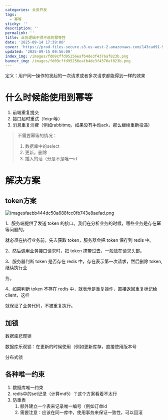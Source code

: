 ```yaml
---
categories: 业务开发
tags:
  - 幂等
sticky: ''
description: ''
permalink: ''
title: 业务逻辑不得不说的幂等性
date: '2025-09-14 17:39:00'
cover: 'https://prod-files-secure.s3.us-west-2.amazonaws.com/143cad91-961b-48b0-82dc-78fbb6eb5abe/24d85998-e308-4baa-87fa-8d48c6d92494/82673125_p0.png?X-Amz-Algorithm=AWS4-HMAC-SHA256&X-Amz-Content-Sha256=UNSIGNED-PAYLOAD&X-Amz-Credential=ASIAZI2LB466YQOLKRDU%2F20250919%2Fus-west-2%2Fs3%2Faws4_request&X-Amz-Date=20250919T140043Z&X-Amz-Expires=3600&X-Amz-Security-Token=IQoJb3JpZ2luX2VjEFsaCXVzLXdlc3QtMiJHMEUCIQDNZr4Ft9NheQtiNYAUTGRl%2BFcZ4AuG9h%2BWmyHTnjAbigIgfF5MmtdkubUsggHSi9J5XZZ5hk9idipuWC8jLbu6ViIqiAQI1P%2F%2F%2F%2F%2F%2F%2F%2F%2F%2FARAAGgw2Mzc0MjMxODM4MDUiDJT9odh0Z4t41NR4uSrcA9ja%2BnnNuKvZRGejlOgr6J1GTjHnE6%2BJyw%2F4xYWZQbB%2FQYDADVZ9wbS6sUwGULKjYWVFipz9gmcKKnQVUM1iHYiWqqLi1rUZd02FwYuK%2FSJc5A8ZJy7EUwdzf%2FNsWAx80c%2FtbIwq2zokifrsRM3rHrLHaMF2SVfozR8KgMn8ykxUoX%2FC%2By0s9gNEuiXzW0we3Dp78uFBjOiILDfeMDelklVwI5L4EoZkHsSsxztcze2mcs4oBHx4AcDjfOxSqgJxS1SEN%2B8il0ayPkKxo69mbdTNbQ8mGdcp7%2FkA0rg%2FwOS5R00cKRQcXj2IBNi9MiYDjfGxgJ%2B3pBVMbA09QlvQpKSq0rG10VXRFt81sQvaSUrLOHvIQzHCB9%2FbFIdrW%2FQQifv3m%2FtHqY38fyuJOiSs6jN13zppR7yJ7kKeMhvv1Pxzje87oGmyg2MH%2B%2BOfuWmxZiaf57NnAzJGDsRiRbZcgOd8z6tQiyDPJ4b%2BS%2BQYfT3wnJnAr9%2FB%2FwwHUuNGFc9i9vXrNyJ4TL%2FQ1q1li64Lolox7bBtbe9Vu7IYKyLXXh4zVzpxrm4C6vmndzM5oQhmpfHHu5lKaB3FZj97OISW4Sf%2Bv3d%2FbDg1RlTn6tpRnP6xDP1i%2FrPOsOTDZsxOMJzjtMYGOqUBMshz0itXesrwYhB5t6UcCWzGVavRLNdV57NWtpAmzMCJ0UPDcr9SGUCGcQpD%2FuohuLmf55%2Fr%2FIlF6tBhFpM%2BwTDE%2Ft47r%2FYM1RLoMOLujcJTgBjkE7SpgYtNCsAFepQ2w2EO74llqlTKGGKV%2BxnAw%2Bx07wfy5gllYqJrVgP3dbv2I2O%2BD1fP%2FSNTUBDPGkrkY%2FKmVqjRzJj3GJwwjVePlE%2FJRBwY&X-Amz-Signature=e06dcedbe6587e67029f1bbf90fcd1c727af0b58c9a14892437f776a7f2c1c6a&X-Amz-SignedHeaders=host&x-amz-checksum-mode=ENABLED&x-id=GetObject'
updated: '2025-09-15 09:56:00'
index_img: /images/fd09cffd95256eafb4de3f4376af823b.png
banner_img: /images/fd09cffd95256eafb4de3f4376af823b.png
---
```


定义：用户同一操作的发起的一次请求或者多次请求都能得到一样的效果


# 什么时候能使用到幂等

1. 前端重复提交
2. 接口超时重试（feign等）
3. 消息重复消费（例如rabbitmq，如果没有手动ack，那么继续重新投递）
> 不需要幂等的情况：
> 1. 数据库中的select
> 2. 更新，删除
> 3. 插入的话（分是不是唯一id
>

# 解决方案


## token方案


![imagesfaebb444dc50a688fcc0fb743e8aefad.png](/images/d884a09f539819a2e9e4fb24c2a4a18a.png)


1、服务端提供了发送 token 的接口。我们在分析业务的时候，哪些业务是存在幂等问题的，


就必须在执行业务前，先去获取 token，服务器会把 token 保存到 redis 中。


2、然后调用业务接口请求时，把 token 携带过去，一般放在请求头部。


3、服务器判断 token 是否存在 redis 中，存在表示第一次请求，然后删除 token,继续执行业


务。


4、如果判断 token 不存在 redis 中，就表示是重复操作，直接返回重复标记给 client，这样


就保证了业务代码，不被重复执行。


## 加锁


数据库悲观锁


数据库乐观锁：在更新的时候使用（例如更新库存，直接使用版本号


分布式锁


## 各种唯一约束

1. 数据库唯一约束
2. redis中的set记录（计算md5）？这个方案看着不太行
3. 防重表
    1. 额外建立一个表来记录唯一编号（例如订单id
    2. 需要注意：应该在同一库中，使用事务来保证一致性，可以回滚
